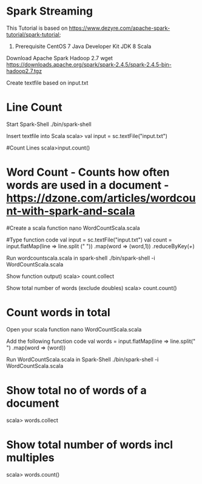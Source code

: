 # Spark Streaming

This Tutorial is based on https://www.dezyre.com/apache-spark-tutorial/spark-tutorial; 

1) Prerequisite
CentOS 7
Java Developer Kit JDK 8 
Scala

Download Apache Spark Hadoop 2.7
wget https://downloads.apache.org/spark/spark-2.4.5/spark-2.4.5-bin-hadoop2.7.tgz 

Create textfile based on input.txt

# Line Count

Start Spark-Shell
./bin/spark-shell

Insert textfile into Scala
scala> val input = sc.textFile("input.txt")

#Count Lines
scala>input.count()

# Word Count - Counts how often words are used in a document - https://dzone.com/articles/wordcount-with-spark-and-scala

#Create a scala function 
nano WordCountScala.scala

#Type function code
val input = sc.textFile("input.txt")
val count = input.flatMap(line => line.split (" "))
.map(word => (word,1))
.reduceByKey(_+_)

Run wordcountscala.scala in spark-shell
./bin/spark-shell -i WordCountScala.scala

Show function output)
scala> count.collect

Show total number of words (exclude doubles)
scala> count.count()

# Count words in total
Open your scala function
nano WordCountScala.scala

Add the following function code
val words = input.flatMap(line => line.split(" ")
.map(word => (word))

Run WordCountScala.scala in Spark-Shell
./bin/spark-shell -i WordCountScala.scala

# Show total no of words of a document
scala> words.collect

# Show total number of words incl multiples
scala> words.count()



